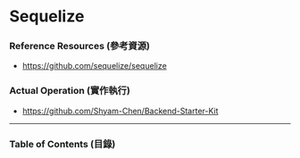 # Sequelize

### Reference Resources (參考資源)

* https://github.com/sequelize/sequelize

### Actual Operation (實作執行)

* https://github.com/Shyam-Chen/Backend-Starter-Kit

***

### Table of Contents (目錄)
